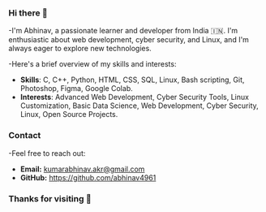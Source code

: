 ### Hi there 👋
-I'm Abhinav, a passionate learner and developer from India 🇮🇳.
I'm enthusiastic about web development, cyber security, and Linux, and I'm always eager to explore new technologies.

-Here's a brief overview of my skills and interests:

- **Skills**: C, C++, Python, HTML, CSS, SQL, Linux, Bash scripting, Git, Photoshop, Figma, Google Colab.
- **Interests**: Advanced Web Development, Cyber Security Tools, Linux Customization, Basic Data Science, Web Development, Cyber Security, Linux, Open Source Projects.

### Contact
-Feel free to reach out:

- **Email:** kumarabhinav.akr@gmail.com
- **GitHub:** https://github.com/abhinav4961

### Thanks for visiting 🚀
